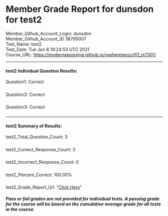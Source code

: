 # Member Grade Report for dunsdon for test2  
   
Member_Github_Account_Login: dunsdon  
Member_Github_Account_ID 38795007  
Test_Name: test2  
Test_Date: Tue Jun  8 19:24:53 UTC 2021  
Course_URL: https://modernappsninja.github.io/vspheretanzu101_vt7301/  
   
---  
#### test2 Individual Question Results:  
Question1: Correct  
#####  
Question2: Correct  
#####  
Question3: Correct  
#####  
---  
#### test2 Summary of Results:  
test2_Total_Question_Count: 3  
#####  
test2_Correct_Response_Count: 3  
#####  
test2_Incorrect_Response_Count: 0  
#####  
test2_Percent_Correct: 100.00%  
#####  
test2_Grade_Report_Url: "[Click Here](https://github.com/modernappsninjas/dunsdon/blob/main/static/userdata/courses/vspheretanzu101_vt7301/grade_report.pr1110.test2.md)"
##### Pass or fail grades are not provided for individual tests. A passing grade for the course will be based on the cumulative average grade for all tests in the course.  
